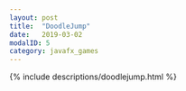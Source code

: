 ```yaml
---
layout: post
title:  "DoodleJump"
date:   2019-03-02
modalID: 5
category: javafx_games
---
```

{% include descriptions/doodlejump.html %}
